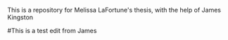This is a repository for Melissa LaFortune's thesis, with the help of James Kingston

#This is a test edit from James
